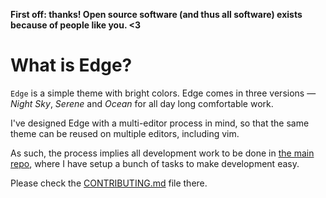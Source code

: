 **First off: thanks! Open source software (and thus all software) exists because of people like you. <3**

# What is Edge?

`Edge` is a simple theme with bright colors. Edge comes in three versions — *Night Sky*, *Serene* and *Ocean* for all day long comfortable work.

I've designed Edge with a multi-editor process in mind, so that the same theme can be reused on multiple editors, including vim.

As such, the process implies all development work to be done in [the main repo](https://github.com/tricinel/edge-theme), where I have setup a bunch of tasks to make development easy.

Please check the [CONTRIBUTING.md](https://github.com/tricinel/edge-theme/blob/master/CONTRIBUTING.md) file there.
